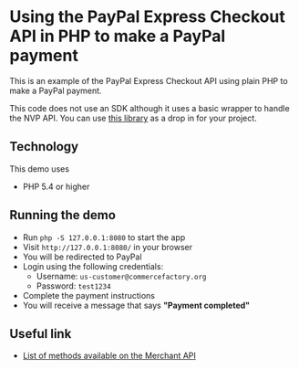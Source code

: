 # Using the PayPal Express Checkout API in PHP to make a PayPal payment

This is an example of the PayPal Express Checkout API using plain PHP to make a PayPal payment.

This code does not use an SDK although it uses a basic wrapper to handle the NVP API. You can use [this library](includes/paypal.php) as a drop in for your project.

## Technology

This demo uses

* PHP 5.4 or higher

## Running the demo

* Run `php -S 127.0.0.1:8080` to start the app
* Visit `http://127.0.0.1:8080/` in your browser
* You will be redirected to PayPal
* Login using the following credentials:
  * Username: `us-customer@commercefactory.org`
  * Password: `test1234`
* Complete the payment instructions
* You will receive a message that says __"Payment completed"__

## Useful link

* [List of methods available on the Merchant API](https://developer.paypal.com/docs/classic/api/#merchant)
